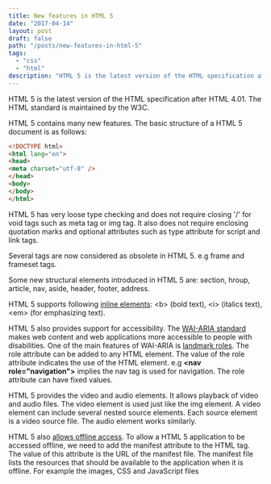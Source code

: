 ```yaml
---
title: New features in HTML 5
date: "2017-04-14"
layout: post
draft: false
path: "/posts/new-features-in-html-5"
tags:
  - "css"
  - "html"
description: "HTML 5 is the latest version of the HTML specification after HTML 4.01. The HTML standard is maintained by the W3C."
---
```


HTML 5 is the latest version of the HTML specification after HTML 4.01. The HTML standard is maintained by the W3C.

HTML 5 contains many new features. The basic structure of a HTML 5 document is as follows:

```html
<!DOCTYPE html>
<html lang="en">
<head>
<meta charset="utf-8" />
</head>
<body>
</body>
</html>
```

HTML 5 has very loose type checking and does not require closing '/' for void tags such as meta tag or img tag. It also does not require enclosing quotation marks and optional attributes such as type attribute for script and link tags.

Several tags are now considered as obsolete in HTML 5. e.g frame and frameset tags.

Some new structural elements introduced in HTML 5 are: section, hroup, article, nav, aside, header, footer, address.

HTML 5 supports following [inline elements](http://w3c.github.io/html/textlevel-semantics.html#textlevel-semantics): &lt;b&gt; (bold text), &lt;i&gt; (italics text), &lt;em&gt; (for emphasizing text).

HTML 5 also provides support for accessibility. The [WAI-ARIA standard](https://www.w3.org/WAI/intro/aria) makes web content and web applications more accessible to people with disabilities. One of the main features of WAI-ARIA is [landmark roles](https://www.w3.org/WAI/GL/wiki/Using_ARIA_landmarks_to_identify_regions_of_a_page). The role attribute can be added to any HTML element. The value of the role attribute indicates the use of the HTML element. e.g **&#x3C;nav role=&#x22;navigation&#x22;&#x3E;** implies the nav tag is used for navigation. The role attribute can have fixed values.

HTML 5 provides the video and audio elements. It allows playback of video and audio files. The video element is used just like the img element. A video element can include several nested source elements. Each source element is a video source file. The audio element works similarly.

HTML 5 also [allows offline access](/posts/making-webpages-work-offline). To allow a HTML 5 application to be accessed offline, we need to add the manifest attribute to the HTML tag. The value of this attribute is the URL of the manifest file. The manifest file lists the resources that should be available to the application when it is offline. For example the images, CSS and JavaScript files
